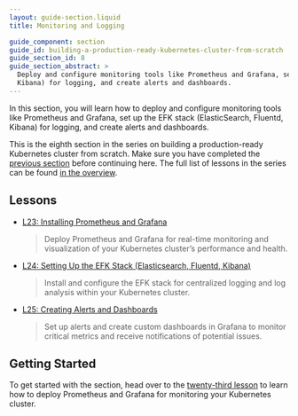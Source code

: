 ```yaml
---
layout: guide-section.liquid
title: Monitoring and Logging

guide_component: section
guide_id: building-a-production-ready-kubernetes-cluster-from-scratch
guide_section_id: 8
guide_section_abstract: >
  Deploy and configure monitoring tools like Prometheus and Grafana, set up the EFK stack (ElasticSearch, Fluentd,
  Kibana) for logging, and create alerts and dashboards.
---
```


In this section, you will learn how to deploy and configure monitoring tools like Prometheus and Grafana, set up the EFK
stack (ElasticSearch, Fluentd, Kibana) for logging, and create alerts and dashboards.

This is the eighth section in the series on building a production-ready Kubernetes cluster from scratch. Make sure you
have completed the [previous section](#) before continuing here. The full list of lessons in the series can be found
[in the overview](/building-a-production-ready-kubernetes-cluster-from-scratch).

## Lessons

- [L23: Installing Prometheus and Grafana](/2024/XX/XX/building-a-production-ready-kubernetes-cluster-from-scratch-l23)

  > Deploy Prometheus and Grafana for real-time monitoring and visualization of your Kubernetes cluster’s performance
  > and health.

- [L24: Setting Up the EFK Stack (Elasticsearch, Fluentd, Kibana)](/2024/XX/XX/building-a-production-ready-kubernetes-cluster-from-scratch-l24)

  > Install and configure the EFK stack for centralized logging and log analysis within your Kubernetes cluster.

- [L25: Creating Alerts and Dashboards](/2024/XX/XX/building-a-production-ready-kubernetes-cluster-from-scratch-l25)

  > Set up alerts and create custom dashboards in Grafana to monitor critical metrics and receive notifications of
  > potential issues.

## Getting Started

To get started with the section, head over to the
[twenty-third lesson](/building-a-production-ready-kubernetes-cluster-from-scratch/lession-23) to learn how to deploy
Prometheus and Grafana for monitoring your Kubernetes cluster.
